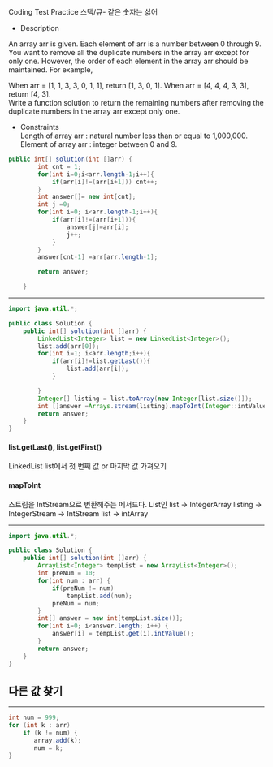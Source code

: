 Coding Test Practice 스택/큐- 같은 숫자는 싫어

- Description <br>

An array arr is given. Each element of arr is a number between 0 through 9. You want to remove all the duplicate numbers in the array arr except for only one. However, the order of each element in the array arr should be maintained. For example,
  
When arr = [1, 1, 3, 3, 0, 1, 1], return [1, 3, 0, 1].
When arr = [4, 4, 4, 3, 3], return [4, 3]. <br>
Write a function solution to return the remaining numbers after removing the duplicate numbers in the array arr except only one.

- Constraints <br>
Length of array arr : natural number less than or equal to 1,000,000. <br>
Element of array arr : integer between 0 and 9.

```java
public int[] solution(int []arr) {
        int cnt = 1;
        for(int i=0;i<arr.length-1;i++){
            if(arr[i]!=(arr[i+1])) cnt++;
        }
        int answer[]= new int[cnt];
        int j =0;
        for(int i=0; i<arr.length-1;i++){
            if(arr[i]!=(arr[i+1])){
                answer[j]=arr[i];
                j++;
            }
        }
        answer[cnt-1] =arr[arr.length-1];

        return answer;

    }
```
***
```java
import java.util.*;

public class Solution {
    public int[] solution(int []arr) {
        LinkedList<Integer> list = new LinkedList<Integer>();
        list.add(arr[0]);
        for(int i=1; i<arr.length;i++){
            if(arr[i]!=list.getLast()){
                list.add(arr[i]);
            }

        }
        Integer[] listing = list.toArray(new Integer[list.size()]);
        int []answer =Arrays.stream(listing).mapToInt(Integer::intValue).toArray();
        return answer;
    }
}
```
#### list.getLast(), list.getFirst() 
LinkedList list에서 첫 번째 값 or 마지막 값 가져오기 <br>

#### mapToInt
스트림을 IntStream으로 변환해주는 메서드다.
List인 list -> IntegerArray listing -> IntegerStream -> IntStream list -> intArray 


***
```java
import java.util.*;

public class Solution {
    public int[] solution(int []arr) {
        ArrayList<Integer> tempList = new ArrayList<Integer>();
        int preNum = 10;
        for(int num : arr) {
            if(preNum != num)
                tempList.add(num);
            preNum = num;
        }       
        int[] answer = new int[tempList.size()];
        for(int i=0; i<answer.length; i++) {
            answer[i] = tempList.get(i).intValue();
        }
        return answer;
    }
}
```

## 다른 값 찾기
***
```java
int num = 999;
for (int k : arr)
    if (k != num) {
       array.add(k);
       num = k;
}
```
```
